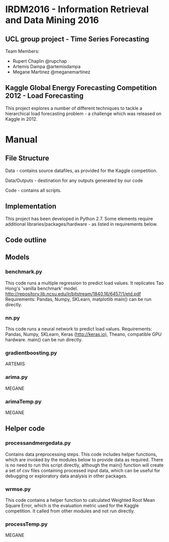 # IRDM2016 - Information Retrieval and Data Mining 2016
## UCL group project - Time Series Forecasting

Team Members:
- Rupert Chaplin @rupchap
- Artemis Dampa @artemisdampa
- Megane Martinez @meganemartinez

## Kaggle Global Energy Forecasting Competition 2012 - Load Forecasting

This project explores a number of different techniques to tackle a hierarchical load forecasting problem - a challenge which was released on Kaggle in 2012.

# Manual

## File Structure
Data - contains source datafiles, as provided for the Kaggle competition.

Data/Outputs - destination for any outputs generated by our code

Code - contains all scripts.

## Implementation
This project has been developed in Python 2.7.
Some elements require additional libraries/packages/hardware - as listed in requirements below.

## Code outline
## Models
### benchmark.py
This code runs a multiple regression to predict load values.  It replicates Tao Hong's 'vanilla benchmark' model.
http://repository.lib.ncsu.edu/ir/bitstream/1840.16/6457/1/etd.pdf
Requirements: Pandas, Numpy, SKLearn, matplotlib
main() can be run directly.
### nn.py
This code runs a neural network to predict load values.
Requirements: Pandas, Numpy, SKLearn, Keras (http://keras.io), Theano, compatible GPU hardware.
main() can be run directly.
### gradientboosting.py
ARTEMIS
### arima.py
MEGANE
### arimaTemp.py
MEGANE

## Helper code
### processandmergedata.py
Contains data preprocessing steps.  This code includes helper functions, which are invoked by the modules below to provide data as required.
There is no need to run this script directly, although the main() function will create a set of csv files containing processed input data, which can be useful for debugging or exploratory data analysis in other packages.
### wrmse.py
This code contains a helper function to calculated Weighted Root Mean Square Error, which is the evaluation metric used for the Kaggle competition.
It called from other modules and not run directly.
### processTemp.py
MEGANE